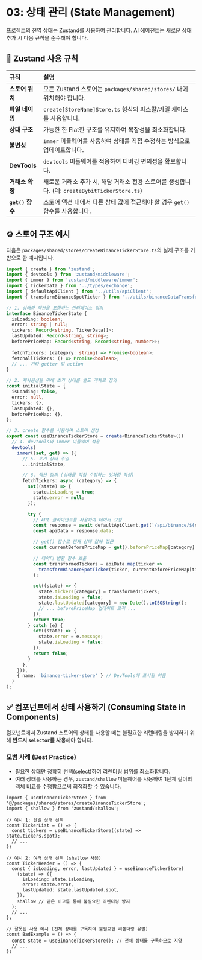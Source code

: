 # 03: 상태 관리 (State Management)

프로젝트의 전역 상태는 Zustand를 사용하여 관리합니다. AI 에이전트는 새로운 상태 추가 시 다음 규칙을 준수해야 합니다.

## 🧠 Zustand 사용 규칙

| 규칙            | 설명                                                               |
| :-------------- | :----------------------------------------------------------------- |
| **스토어 위치**   | 모든 Zustand 스토어는 `packages/shared/stores/` 내에 위치해야 합니다.    |
| **파일 네이밍**   | `create[StoreName]Store.ts` 형식의 파스칼/카멜 케이스를 사용합니다.      |
| **상태 구조**     | 가능한 한 Flat한 구조를 유지하여 복잡성을 최소화합니다.              |
| **불변성**        | `immer` 미들웨어를 사용하여 상태를 직접 수정하는 방식으로 업데이트합니다.    |
| **DevTools**    | `devtools` 미들웨어를 적용하여 디버깅 편의성을 확보합니다.             |
| **거래소 확장**   | 새로운 거래소 추가 시, 해당 거래소 전용 스토어를 생성합니다. (예: `createBybitTickerStore.ts`) |
| **`get()` 함수**  | 스토어 액션 내에서 다른 상태 값에 접근해야 할 경우 `get()` 함수를 사용합니다. |

## ⚙️ 스토어 구조 예시

다음은 `packages/shared/stores/createBinanceTickerStore.ts`의 실제 구조를 기반으로 한 예시입니다.

```ts
import { create } from 'zustand';
import { devtools } from 'zustand/middleware';
import { immer } from 'zustand/middleware/immer';
import { TickerData } from '../types/exchange';
import { defaultApiClient } from '../utils/apiClient';
import { transformBinanceSpotTicker } from '../utils/binanceDataTransformer';

// 1. 상태와 액션을 포함하는 인터페이스 정의
interface BinanceTickerState {
  isLoading: boolean;
  error: string | null;
  tickers: Record<string, TickerData[]>;
  lastUpdated: Record<string, string>;
  beforePriceMap: Record<string, Record<string, number>>;
  
  fetchTickers: (category: string) => Promise<boolean>;
  fetchAllTickers: () => Promise<boolean>;
  // ... 기타 getter 및 action
}

// 2. 재사용성을 위해 초기 상태를 별도 객체로 정의
const initialState = {
  isLoading: false,
  error: null,
  tickers: {},
  lastUpdated: {},
  beforePriceMap: {},
};

// 3. create 함수를 사용하여 스토어 생성
export const useBinanceTickerStore = create<BinanceTickerState>()(
  // 4. devtools와 immer 미들웨어 적용
  devtools(
    immer((set, get) => ({
      // 5. 초기 상태 주입
      ...initialState,

      // 6. 액션 정의 (상태를 직접 수정하는 것처럼 작성)
      fetchTickers: async (category) => {
        set((state) => {
          state.isLoading = true;
          state.error = null;
        });

        try {
          // API 클라이언트를 사용하여 데이터 요청
          const response = await defaultApiClient.get(`/api/binance/${category}/ticker24hr`);
          const apiData = response.data;

          // get() 함수로 현재 상태 값에 접근
          const currentBeforePriceMap = get().beforePriceMap[category] || {};

          // 데이터 변환 함수 호출
          const transformedTickers = apiData.map(ticker => 
            transformBinanceSpotTicker(ticker, currentBeforePriceMap[ticker.symbol])
          );

          set((state) => {
            state.tickers[category] = transformedTickers;
            state.isLoading = false;
            state.lastUpdated[category] = new Date().toISOString();
            // ... beforePriceMap 업데이트 로직 ...
          });
          return true;
        } catch (e) {
          set((state) => {
            state.error = e.message;
            state.isLoading = false;
          });
          return false;
        }
      },
    })),
    { name: 'binance-ticker-store' } // DevTools에 표시될 이름
  )
);
```

## ✅ 컴포넌트에서 상태 사용하기 (Consuming State in Components)

컴포넌트에서 Zustand 스토어의 상태를 사용할 때는 불필요한 리렌더링을 방지하기 위해 **반드시 `selector`를 사용**해야 합니다.

### 모범 사례 (Best Practice)

- 필요한 상태만 정확히 선택(select)하여 리렌더링 범위를 최소화합니다.
- 여러 상태를 사용하는 경우, `zustand/shallow` 미들웨어를 사용하여 1단계 깊이의 객체 비교를 수행함으로써 최적화할 수 있습니다.

```tsx
import { useBinanceTickerStore } from '@/packages/shared/stores/createBinanceTickerStore';
import { shallow } from 'zustand/shallow';

// 예시 1: 단일 상태 선택
const TickerList = () => {
  const tickers = useBinanceTickerStore((state) => state.tickers.spot);
  // ...
};

// 예시 2: 여러 상태 선택 (shallow 사용)
const TickerHeader = () => {
  const { isLoading, error, lastUpdated } = useBinanceTickerStore(
    (state) => ({
      isLoading: state.isLoading,
      error: state.error,
      lastUpdated: state.lastUpdated.spot,
    }),
    shallow // 얕은 비교를 통해 불필요한 리렌더링 방지
  );
  // ...
};

// 잘못된 사용 예시 (전체 상태를 구독하여 불필요한 리렌더링 유발)
const BadExample = () => {
  const state = useBinanceTickerStore(); // 전체 상태를 구독하므로 지양
  // ...
};
```